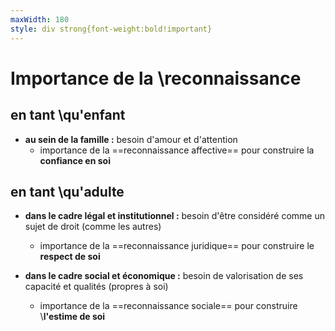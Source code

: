 ```yaml
---
maxWidth: 180
style: div strong{font-weight:bold!important}
---
```


# Importance de la \\reconnaissance

## en tant \\qu'enfant
- **au sein de la famille :**
besoin d'amour et d'attention
	- importance de la ==reconnaissance affective== pour construire la **confiance en soi**

## en tant \\qu'adulte

- **dans le cadre légal et institutionnel :**
besoin d'être considéré comme un sujet de droit
(comme les autres)
	- importance de la ==reconnaissance juridique== pour construire le **respect de soi**

- **dans le cadre social et économique :**
besoin de valorisation de ses capacité et qualités
(propres à soi)
	- importance de la ==reconnaissance sociale== pour construire \\**l'estime de soi**